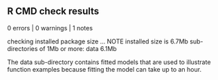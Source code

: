 ## R CMD check results

0 errors | 0 warnings | 1 notes

checking installed package size ... NOTE
    installed size is  6.7Mb
    sub-directories of 1Mb or more:
      data   6.1Mb
      
The data sub-directory contains fitted models that are used to illustrate function examples because fitting the model can take up to an hour. 

